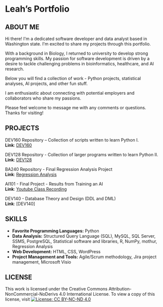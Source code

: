# Leah’s Portfolio 

## ABOUT ME
Hi there! I'm a dedicated software developer and data analyst based in Washington state. I'm excited to share my projects through this portfolio. 

With a background in Biology, I returned to university to develop strong programming skills. My passion for software development is driven by a desire to tackle challenging problems in bioinformatics, healthcare, and AI research. 

Below you will find a collection of work - Python projects, statistical analyses, AI projects, and other fun stuff.

I am enthusiastic about connecting with potential employers and collaborators who share my passions. 

Please feel welcome to message me with any comments or questions. Thanks for visiting!


## PROJECTS
DEV160 Repository – Collection of scripts written to learn Python I. <br />
**Link**: [DEV160]( https://github.com/gitplants/Dev160)

DEV128 Repository - Collection of larger programs written to learn Python II. <br />
**Link**: [DEV128](https://github.com/gitplants/DEV128---Python.git)

BA240 Repository - Final Regression Analysis Project<br />
**Link**: [Regression Analysis](https://github.com/gitplants/Discrete-Math.git)

AI101 - Final Project - Results from Training an AI<br />
**Link**: [Youtube Class Recording](https://www.youtube.com/watch?v=KTVI6keVRbs&t=620s)

DEV140 - Database Theory and Design (DDL and DML)<br />
**Link**: [DEV140]

## SKILLS
- **Favorite Programming Languages:** Python
- **Data Analysis:** Structured Query Language (SQL), MySQL, SQL Server, SSMS, PostgreSQL, Statistical software and libraries, R, NumPy, mothur, Regression Analysis
- **Web Development:** HTML, CSS, WordPress 
- **Project Management and Tools:** Agile/Scrum methodology, Jira project management, Microsoft Visio 


 ## LICENSE
This work is licensed under the Creative Commons Attribution-NonCommercial-NoDerivs 4.0 International License. To view a copy of this license, visit [![License: CC BY-NC-ND 4.0](https://licensebuttons.net/l/by-nc-nd/4.0/88x31.png)](https://creativecommons.org/licenses/by-nc-nd/4.0/)

<!---
gitplants/gitplants is a ✨ special ✨ repository because its `README.md` (this file) appears on your GitHub profile.
You can click the Preview link to take a look at your changes.
--->
